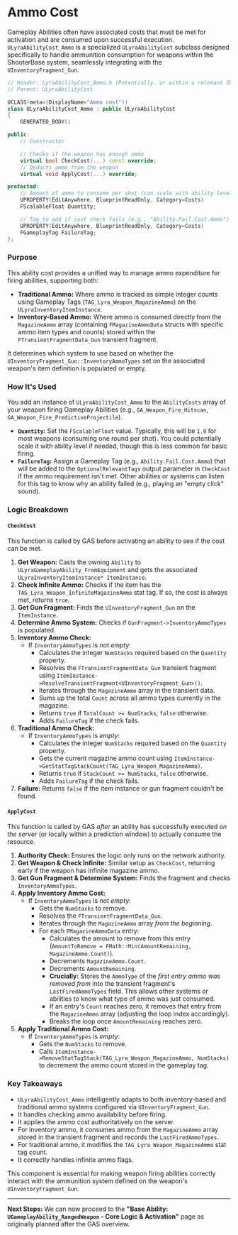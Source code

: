 # Ammo Cost

Gameplay Abilities often have associated costs that must be met for activation and are consumed upon successful execution. `ULyraAbilityCost_Ammo` is a specialized `ULyraAbilityCost` subclass designed specifically to handle ammunition consumption for weapons within the ShooterBase system, seamlessly integrating with the `UInventoryFragment_Gun`.

```cpp
// Header: LyraAbilityCost_Ammo.h (Potentially, or within a relevant ShooterBase header)
// Parent: ULyraAbilityCost

UCLASS(meta=(DisplayName="Ammo cost"))
class ULyraAbilityCost_Ammo : public ULyraAbilityCost
{
    GENERATED_BODY()

public:
    // Constructor

    // Checks if the weapon has enough ammo
    virtual bool CheckCost(...) const override;
    // Deducts ammo from the weapon
    virtual void ApplyCost(...) override;

protected:
    // Amount of ammo to consume per shot (can scale with ability level)
    UPROPERTY(EditAnywhere, BlueprintReadOnly, Category=Costs)
    FScalableFloat Quantity;

    // Tag to add if cost check fails (e.g., "Ability.Fail.Cost.Ammo")
    UPROPERTY(EditAnywhere, BlueprintReadOnly, Category=Costs)
    FGameplayTag FailureTag;
};
```

### Purpose

This ability cost provides a unified way to manage ammo expenditure for firing abilities, supporting both:

* **Traditional Ammo:** Where ammo is tracked as simple integer counts using Gameplay Tags (`TAG_Lyra_Weapon_MagazineAmmo`) on the `ULyraInventoryItemInstance`.
* **Inventory-Based Ammo:** Where ammo is consumed directly from the `MagazineAmmo` array (containing `FMagazineAmmoData` structs with specific ammo item types and counts) stored within the `FTransientFragmentData_Gun` transient fragment.

It determines which system to use based on whether the `UInventoryFragment_Gun::InventoryAmmoTypes` set on the associated weapon's item definition is populated or empty.

### How It's Used

You add an instance of `ULyraAbilityCost_Ammo` to the `AbilityCosts` array of your weapon firing Gameplay Abilities (e.g., `GA_Weapon_Fire_Hitscan`, `GA_Weapon_Fire_PredictiveProjectile`).

* **`Quantity`:** Set the `FScalableFloat` value. Typically, this will be `1.0` for most weapons (consuming one round per shot). You could potentially scale it with ability level if needed, though this is less common for basic firing.
* **`FailureTag`:** Assign a Gameplay Tag (e.g., `Ability.Fail.Cost.Ammo`) that will be added to the `OptionalRelevantTags` output parameter in `CheckCost` if the ammo requirement isn't met. Other abilities or systems can listen for this tag to know why an ability failed (e.g., playing an "empty click" sound).

### Logic Breakdown

#### `CheckCost`

This function is called by GAS before activating an ability to see if the cost can be met.

1. **Get Weapon:** Casts the owning `Ability` to `ULyraGameplayAbility_FromEquipment` and gets the associated `ULyraInventoryItemInstance* ItemInstance`.
2. **Check Infinite Ammo:** Checks if the item has the `TAG_Lyra_Weapon_InfiniteMagazineAmmo` stat tag. If so, the cost is always met, returns `true`.
3. **Get Gun Fragment:** Finds the `UInventoryFragment_Gun` on the `ItemInstance`.
4. **Determine Ammo System:** Checks if `GunFragment->InventoryAmmoTypes` is populated.
5. **Inventory Ammo Check:**
   * If `InventoryAmmoTypes` is _not empty_:
     * Calculates the integer `NumStacks` required based on the `Quantity` property.
     * Resolves the `FTransientFragmentData_Gun` transient fragment using `ItemInstance->ResolveTransientFragment<UInventoryFragment_Gun>()`.
     * Iterates through the `MagazineAmmo` array in the transient data.
     * Sums up the total `Count` across all ammo types currently in the magazine.
     * Returns `true` if `TotalCount >= NumStacks`, `false` otherwise.
     * Adds `FailureTag` if the check fails.
6. **Traditional Ammo Check:**
   * If `InventoryAmmoTypes` is _empty_:
     * Calculates the integer `NumStacks` required based on the `Quantity` property.
     * Gets the current magazine ammo count using `ItemInstance->GetStatTagStackCount(TAG_Lyra_Weapon_MagazineAmmo)`.
     * Returns `true` if `StackCount >= NumStacks`, `false` otherwise.
     * Adds `FailureTag` if the check fails.
7. **Failure:** Returns `false` if the item instance or gun fragment couldn't be found.

#### `ApplyCost`

This function is called by GAS _after_ an ability has successfully executed _on the server_ (or locally within a prediction window) to actually consume the resource.

1. **Authority Check:** Ensures the logic only runs on the network authority.
2. **Get Weapon & Check Infinite:** Similar setup as `CheckCost`, returning early if the weapon has infinite magazine ammo.
3. **Get Gun Fragment & Determine System:** Finds the fragment and checks `InventoryAmmoTypes`.
4. **Apply Inventory Ammo Cost:**
   * If `InventoryAmmoTypes` is _not empty_:
     * Gets the `NumStacks` to remove.
     * Resolves the `FTransientFragmentData_Gun`.
     * Iterates through the `MagazineAmmo` array _from the beginning_.
     * For each `FMagazineAmmoData` entry:
       * Calculates the amount to remove from this entry (`AmountToRemove = FMath::Min(AmountRemaining, MagazineAmmo.Count)`).
       * Decrements `MagazineAmmo.Count`.
       * Decrements `AmountRemaining`.
       * **Crucially:** Stores the `AmmoType` of the _first entry ammo was removed from_ into the transient fragment's `LastFiredAmmoTypes` field. This allows other systems or abilities to know what type of ammo was just consumed.
       * If an entry's `Count` reaches zero, it removes that entry from the `MagazineAmmo` array (adjusting the loop index accordingly).
       * Breaks the loop once `AmountRemaining` reaches zero.
5. **Apply Traditional Ammo Cost:**
   * If `InventoryAmmoTypes` is _empty_:
     * Gets the `NumStacks` to remove.
     * Calls `ItemInstance->RemoveStatTagStack(TAG_Lyra_Weapon_MagazineAmmo, NumStacks)` to decrement the ammo count stored in the gameplay tag.

### Key Takeaways

* `ULyraAbilityCost_Ammo` intelligently adapts to both inventory-based and traditional ammo systems configured via `UInventoryFragment_Gun`.
* It handles checking ammo availability before firing.
* It applies the ammo cost authoritatively on the server.
* For inventory ammo, it consumes ammo from the `MagazineAmmo` array stored in the transient fragment and records the `LastFiredAmmoTypes`.
* For traditional ammo, it modifies the `TAG_Lyra_Weapon_MagazineAmmo` stat tag count.
* It correctly handles infinite ammo flags.

This component is essential for making weapon firing abilities correctly interact with the ammunition system defined on the weapon's `UInventoryFragment_Gun`.

***

**Next Steps:** We can now proceed to the **"Base Ability: `UGameplayAbility_RangedWeapon` - Core Logic & Activation"** page as originally planned after the GAS overview.
